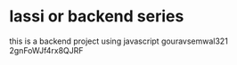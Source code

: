 # lassi or backend series
this is a backend project using javascript
gouravsemwal321 2gnFoWJf4rx8QJRF

